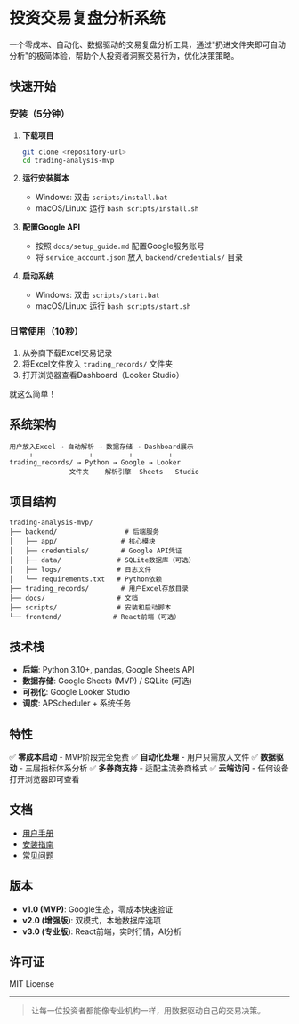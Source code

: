 # 投资交易复盘分析系统

一个零成本、自动化、数据驱动的交易复盘分析工具，通过"扔进文件夹即可自动分析"的极简体验，帮助个人投资者洞察交易行为，优化决策策略。

## 快速开始

### 安装（5分钟）

1. **下载项目**
   ```bash
   git clone <repository-url>
   cd trading-analysis-mvp
   ```

2. **运行安装脚本**
   - Windows: 双击 `scripts/install.bat`
   - macOS/Linux: 运行 `bash scripts/install.sh`

3. **配置Google API**
   - 按照 `docs/setup_guide.md` 配置Google服务账号
   - 将 `service_account.json` 放入 `backend/credentials/` 目录

4. **启动系统**
   - Windows: 双击 `scripts/start.bat`
   - macOS/Linux: 运行 `bash scripts/start.sh`

### 日常使用（10秒）

1. 从券商下载Excel交易记录
2. 将Excel文件放入 `trading_records/` 文件夹
3. 打开浏览器查看Dashboard（Looker Studio）

就这么简单！

## 系统架构

```
用户放入Excel → 自动解析 → 数据存储 → Dashboard展示
     ↓              ↓         ↓         ↓
trading_records/ → Python → Google → Looker
               文件夹    解析引擎  Sheets   Studio
```

## 项目结构

```
trading-analysis-mvp/
├── backend/                 # 后端服务
│   ├── app/                # 核心模块
│   ├── credentials/        # Google API凭证
│   ├── data/              # SQLite数据库（可选）
│   ├── logs/              # 日志文件
│   └── requirements.txt   # Python依赖
├── trading_records/        # 用户Excel存放目录
├── docs/                  # 文档
├── scripts/               # 安装和启动脚本
└── frontend/             # React前端（可选）
```

## 技术栈

- **后端**: Python 3.10+, pandas, Google Sheets API
- **数据存储**: Google Sheets (MVP) / SQLite (可选)
- **可视化**: Google Looker Studio
- **调度**: APScheduler + 系统任务

## 特性

✅ **零成本启动** - MVP阶段完全免费
✅ **自动化处理** - 用户只需放入文件
✅ **数据驱动** - 三层指标体系分析
✅ **多券商支持** - 适配主流券商格式
✅ **云端访问** - 任何设备打开浏览器即可查看

## 文档

- [用户手册](docs/user_guide.md)
- [安装指南](docs/setup_guide.md)
- [常见问题](docs/faq.md)

## 版本

- **v1.0 (MVP)**: Google生态，零成本快速验证
- **v2.0 (增强版)**: 双模式，本地数据库选项
- **v3.0 (专业版)**: React前端，实时行情，AI分析

## 许可证

MIT License

---

> 让每一位投资者都能像专业机构一样，用数据驱动自己的交易决策。